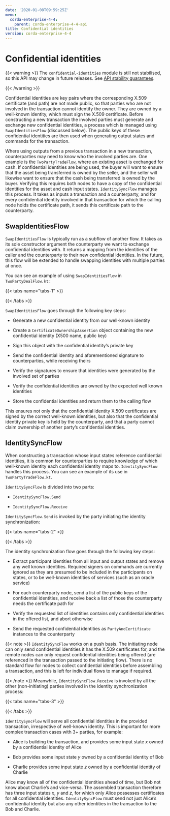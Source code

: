 ```yaml
---
date: '2020-01-08T09:59:25Z'
menu:
  corda-enterprise-4-4:
    parent: corda-enterprise-4-4-api
title: Confidential identities
version: corda-enterprise-4-4
---
```



# Confidential identities


{{< warning >}}
The `confidential-identities` module is still not stabilised, so this API may change in future releases.
                See [API stability guarantees](api-stability-guarantees.md).

{{< /warning >}}

Confidential identities are key pairs where the corresponding X.509 certificate (and path) are not made public, so that
            parties who are not involved in the transaction cannot identify the owner. They are owned by a well-known identity,
            which must sign the X.509 certificate. Before constructing a new transaction the involved parties must generate and
            exchange new confidential identities, a process which is managed using `SwapIdentitiesFlow` (discussed below). The
            public keys of these confidential identities are then used when generating output states and commands for the
            transaction.

Where using outputs from a previous transaction in a new transaction, counterparties may need to know who the involved
            parties are. One example is the `TwoPartyTradeFlow`, where an existing asset is exchanged for cash. If confidential
            identities are being used, the buyer will want to ensure that the asset being transferred is owned by the seller, and
            the seller will likewise want to ensure that the cash being transferred is owned by the buyer. Verifying this requires
            both nodes to have a copy of the confidential identities for the asset and cash input states. `IdentitySyncFlow`
            manages this process. It takes as inputs a transaction and a counterparty, and for every confidential identity involved
            in that transaction for which the calling node holds the certificate path, it sends this certificate path to the
            counterparty.


## SwapIdentitiesFlow

`SwapIdentitiesFlow` is typically run as a subflow of another flow. It takes as its sole constructor argument the
                counterparty we want to exchange confidential identities with. It returns a mapping from the identities of the caller
                and the counterparty to their new confidential identities. In the future, this flow will be extended to handle swapping
                identities with multiple parties at once.

You can see an example of using `SwapIdentitiesFlow` in `TwoPartyDealFlow.kt`:


{{< tabs name="tabs-1" >}}

{{< /tabs >}}

`SwapIdentitiesFlow` goes through the following key steps:


* Generate a new confidential identity from our well-known identity


* Create a `CertificateOwnershipAssertion` object containing the new confidential identity (X500 name, public key)


* Sign this object with the confidential identity’s private key


* Send the confidential identity and aforementioned signature to counterparties, while receiving theirs


* Verify the signatures to ensure that identities were generated by the involved set of parties


* Verify the confidential identities are owned by the expected well known identities


* Store the confidential identities and return them to the calling flow


This ensures not only that the confidential identity X.509 certificates are signed by the correct well-known
                identities, but also that the confidential identity private key is held by the counterparty, and that a party cannot
                claim ownership of another party’s confidential identities.


## IdentitySyncFlow

When constructing a transaction whose input states reference confidential identities, it is common for counterparties
                to require knowledge of which well-known identity each confidential identity maps to. `IdentitySyncFlow` handles this
                process. You can see an example of its use in `TwoPartyTradeFlow.kt`.

`IdentitySyncFlow` is divided into two parts:


* `IdentitySyncFlow.Send`


* `IdentitySyncFlow.Receive`


`IdentitySyncFlow.Send` is invoked by the party initiating the identity synchronization:


{{< tabs name="tabs-2" >}}

{{< /tabs >}}

The identity synchronization flow goes through the following key steps:


* Extract participant identities from all input and output states and remove any well known identities. Required
                        signers on commands are currently ignored as they are presumed to be included in the participants on states, or to
                        be well-known identities of services (such as an oracle service)


* For each counterparty node, send a list of the public keys of the confidential identities, and receive back a list
                        of those the counterparty needs the certificate path for


* Verify the requested list of identities contains only confidential identities in the offered list, and abort
                        otherwise


* Send the requested confidential identities as `PartyAndCertificate` instances to the counterparty



{{< note >}}
`IdentitySyncFlow` works on a push basis. The initiating node can only send confidential identities it has
                    the X.509 certificates for, and the remote nodes can only request confidential identities being offered (are
                    referenced in the transaction passed to the initiating flow). There is no standard flow for nodes to collect
                    confidential identities before assembling a transaction, and this is left for individual flows to manage if
                    required.

{{< /note >}}
Meanwhile, `IdentitySyncFlow.Receive` is invoked by all the other (non-initiating) parties involved in the identity
                synchronization process:


{{< tabs name="tabs-3" >}}

{{< /tabs >}}

`IdentitySyncFlow` will serve all confidential identities in the provided transaction, irrespective of well-known
                identity. This is important for more complex transaction cases with 3+ parties, for example:


* Alice is building the transaction, and provides some input state *x* owned by a confidential identity of Alice


* Bob provides some input state *y* owned by a confidential identity of Bob


* Charlie provides some input state *z* owned by a confidential identity of Charlie


Alice may know all of the confidential identities ahead of time, but Bob not know about Charlie’s and vice-versa.
                The assembled transaction therefore has three input states *x*, *y* and *z*, for which only Alice possesses
                certificates for all confidential identities. `IdentitySyncFlow` must send not just Alice’s confidential identity but
                also any other identities in the transaction to the Bob and Charlie.


